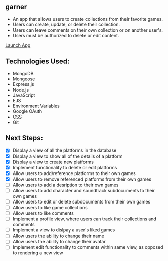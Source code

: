 <h2>garner</h2>

- An app that allows users to create collections from their favorite games.
- Users can create, update, or delete their collection.
- Users can leave comments on their own collection or on another user's.
- Users must be authorized to delete or edit content.

<a href="https://garner-game-collector.fly.dev" target="_blank">Launch App</a>

<h2>Technologies Used:</h2>

- MongoDB
- Mongoose
- Express.js
- Node.js
- JavaScript
- EJS
- Environment Variables
- Google OAuth
- CSS
- Git

<h2>Next Steps:</h2>

- [x] Display a view of all the platforms in the database
- [x] Display a view to show all of the details of a platform
- [x] Display a view to create new platforms
- [x] Implement functionality to delete or edit platforms
- [x] Allow users to add/reference platforms to their own games
- [x] Allow users to remove referenced platforms from their own games
- [ ] Allow users to add a desription to their own games
- [ ] Allow users to add character and soundtrack subdocuments to their own games
- [ ] Allow users to edit or delete subdocuments from their own games
- [ ] Allow users to like game collections
- [ ] Allow users to like comments
- [ ] Implement a profile view, where users can track their collections and comments
- [ ] Implement a view to dislpay a user's liked games
- [ ] Allow users the ability to change their name
- [ ] Allow users the ability to change their avatar
- [ ] Implement edit functionality to comments within same view, as opposed to rendering a new view